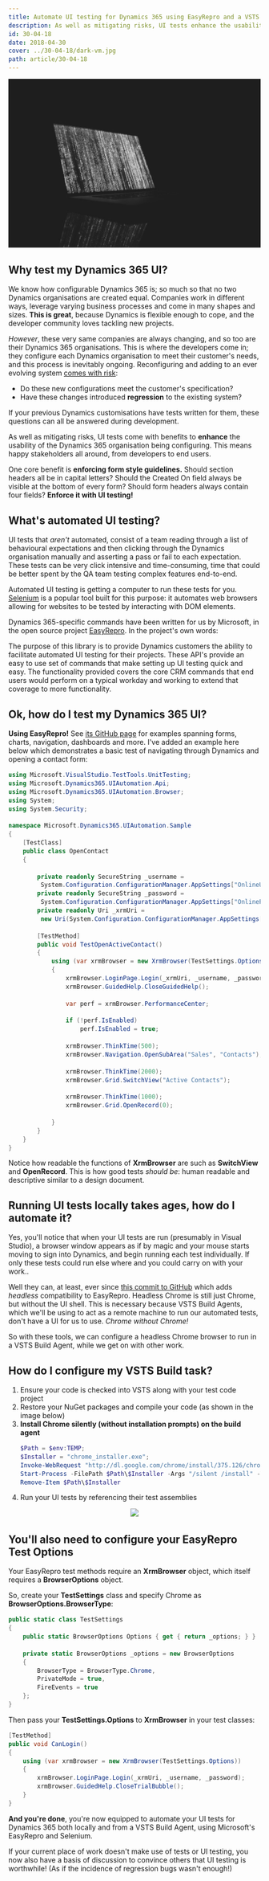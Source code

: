 ```yaml
---
title: Automate UI testing for Dynamics 365 using EasyRepro and a VSTS Build Agent
description: As well as mitigating risks, UI tests enhance the usability of the Dynamics 365 environment. This means happy stakeholders all around, from developers to end users.
id: 30-04-18
date: 2018-04-30
cover: ../30-04-18/dark-vm.jpg
path: article/30-04-18
---
```


<img src='dark-vm.jpg' />

<style>
blockquote {
  background: #f9f9f9;
  border-left: 10px solid #ccc;
  margin: 1.5em 10px;
  padding: 0.5em 10px;
  quotes: "\201C""\201D""\2018""\2019";
}
blockquote:before {
  color: #ccc;
  content: open-quote;
  font-size: 4em;
  line-height: 0.1em;
  margin-right: 0.25em;
  vertical-align: -0.4em;
}
blockquote p {
  display: inline;
}
</style>

<h2>
Why test my Dynamics 365 UI?
</h2>
<p>
We know how configurable Dynamics 365 is; so much so that no two Dynamics organisations are created equal. Companies work in different ways, leverage varying business processes and come in many shapes and sizes. <b>This is great</b>, because Dynamics is flexible enough to cope, and the developer community loves tackling new projects.
</p>

<p>
<i>However</i>, these very same companies are always changing, and so too are their Dynamics 365 organisations. This is where the developers come in; they configure each Dynamics organisation to meet their customer's needs, and this process is inevitably ongoing. Reconfiguring and adding to an ever evolving system <u>comes with risk</u>:
<ul>
<li>Do these new configurations meet the customer's specification?</li>
<li>Have these changes introduced <b>regression</b> to the existing system?</li>
</ul>
</p>
If your previous Dynamics customisations have tests written for them, these questions can all be answered during development.

<p>
As well as mitigating risks, UI tests come with benefits to <b>enhance</b> the usability of the Dynamics 365 organisation being configuring. This means happy stakeholders all around, from developers to end users.
</p>
One core benefit is <b>enforcing form style guidelines.</b> Should section headers all be in capital letters? Should the Created On field always be visible at the bottom of every form? Should form headers always contain four fields? <b>Enforce it with UI testing!</b></li>
</p>
<h2>
What's automated UI testing?
</h2>
<p>
UI tests that <i>aren't</i> automated, consist of a team reading through a list of behavioural expectations and then clicking through the Dynamics organisation manually and asserting a pass or fail to each expectation. These tests can be very click intensive and time-consuming, time that could be better spent by the QA team testing complex features end-to-end.
</p>

<p>
Automated UI testing is getting a computer to run these tests for you. <a href="https://www.seleniumhq.org/">Selenium</a> is a popular tool built for this purpose: it automates web browsers allowing for websites to be tested by interacting with DOM elements.
</p>

<p>
Dynamics 365-specific commands have been written for us by Microsoft, in the open source project <a href="https://github.com/Microsoft/EasyRepro">EasyRepro</a>. In the project's own words:
<p class="blockquote">
The purpose of this library is to provide Dynamics customers the ability to facilitate automated UI testing for their projects. These API's provide an easy to use set of commands that make setting up UI testing quick and easy. The functionality provided covers the core CRM commands that end users would perform on a typical workday and working to extend that coverage to more functionality.
</p>
</p>

<h2>
Ok, how do I test my Dynamics 365 UI?
</h2>
<p>
<b>Using EasyRepro!</b> See <a href="https://github.com/Microsoft/EasyRepro">its GitHub page</a> for examples spanning forms, charts, navigation, dashboards and more. I've added an example here below which demonstrates a basic test of navigating through Dynamics and opening a contact form:
</p>

```cs
using Microsoft.VisualStudio.TestTools.UnitTesting;
using Microsoft.Dynamics365.UIAutomation.Api;
using Microsoft.Dynamics365.UIAutomation.Browser;
using System;
using System.Security;

namespace Microsoft.Dynamics365.UIAutomation.Sample
{
    [TestClass]
    public class OpenContact
    {

        private readonly SecureString _username =
         System.Configuration.ConfigurationManager.AppSettings["OnlineUsername"].ToSecureString();
        private readonly SecureString _password =
         System.Configuration.ConfigurationManager.AppSettings["OnlinePassword"].ToSecureString();
        private readonly Uri _xrmUri =
         new Uri(System.Configuration.ConfigurationManager.AppSettings["OnlineCrmUrl"].ToString());

        [TestMethod]
        public void TestOpenActiveContact()
        {
            using (var xrmBrowser = new XrmBrowser(TestSettings.Options))
            {
                xrmBrowser.LoginPage.Login(_xrmUri, _username, _password);
                xrmBrowser.GuidedHelp.CloseGuidedHelp();

                var perf = xrmBrowser.PerformanceCenter;

                if (!perf.IsEnabled)
                    perf.IsEnabled = true;

                xrmBrowser.ThinkTime(500);
                xrmBrowser.Navigation.OpenSubArea("Sales", "Contacts");

                xrmBrowser.ThinkTime(2000);
                xrmBrowser.Grid.SwitchView("Active Contacts");

                xrmBrowser.ThinkTime(1000);
                xrmBrowser.Grid.OpenRecord(0);

            }
        }
    }
}
```

<p>
Notice how readable the functions of <b>XrmBrowser</b> are such as <b>SwitchView</b> and <b>OpenRecord</b>. This is how good tests <i>should be</i>: human readable and descriptive similar to a design document.
</p>

<h2>
Running UI tests locally takes ages, how do I automate it?
</h2>
<p>
Yes, you'll notice that when your UI tests are run (presumably in Visual Studio), a browser window appears as if by magic and your mouse starts moving to sign into Dynamics, and begin running each test individually. If only these tests could run else where and you could carry on with your work.. 
</p>

<p>
Well they can, at least, ever since <a href="https://github.com/camelCaseDave/EasyRepro/commit/e34b5cae67393f7cc789313fd60536ae326f4fdb">this commit to GitHub</a> which adds <i>headless</i> compatibility to EasyRepro. Headless Chrome is still just Chrome, but without the UI shell. This is necessary because VSTS Build Agents, which we'll be using to act as a remote machine to run our automated tests, don't have a UI for us to use. <i>Chrome without Chrome!</i>
</p>

<p>
So with these tools, we can configure a headless Chrome browser to run in a VSTS Build Agent, while we get on with other work.
</p>

<h2>
How do I configure my VSTS Build task?
</h2>

<p>
<ol>
<li>Ensure your code is checked into VSTS along with your test code project</li>
<li>Restore your NuGet packages and compile your code (as shown in the image below)</li>
<li><b>Install Chrome silently (without installation prompts) on the build agent</b>
</li>

```powershell
$Path = $env:TEMP;
$Installer = "chrome_installer.exe";
Invoke-WebRequest "http://dl.google.com/chrome/install/375.126/chrome_installer.exe" -OutFile $Path\$Installer;
Start-Process -FilePath $Path\$Installer -Args "/silent /install" -Verb RunAs -Wait;
Remove-Item $Path\$Installer 
```

<li>
Run your UI tests by referencing their test assemblies
</li>
</ol>
</p>

<p>
<div class="separator" style="clear: both; text-align: center;"><img border="0" src="https://2.bp.blogspot.com/-ogXGymfKrBU/Wuce3zJ-ciI/AAAAAAAAAYI/YkEEmynJU58P_qRxav830s5JBqhHt5XQQCLcBGAs/s1600/uitestbuildagent.PNG" data-original-width="871" data-original-height="279" /></div>
</p>

<h2>
You'll also need to configure your EasyRepro Test Options
</h2>

<p>
Your EasyRepro test methods require an <b>XrmBrowser</b> object, which itself requires a <b>BrowserOptions</b> object.
</p>

<p>
So, create your <b>TestSettings</b> class and specify Chrome as <b>BrowserOptions.BrowserType</b>:
</p>

```csharp
public static class TestSettings
{
    public static BrowserOptions Options { get { return _options; } }

    private static BrowserOptions _options = new BrowserOptions
    {
        BrowserType = BrowserType.Chrome,
        PrivateMode = true,
        FireEvents = true
    };
}
```

Then pass your <b>TestSettings.Options</b> to <b>XrmBrowser</b> in your test classes:

```csharp
[TestMethod]
public void CanLogin()
{
    using (var xrmBrowser = new XrmBrowser(TestSettings.Options))
    {
        xrmBrowser.LoginPage.Login(_xrmUri, _username, _password);
        xrmBrowser.GuidedHelp.CloseTrialBubble();
    }
}
```

<p>
<b>And you're done</b>, you're now equipped to automate your UI tests for Dynamics 365 both locally and from a VSTS Build Agent, using Microsoft's EasyRepro and Selenium.
</p>

<p>
If your current place of work doesn't make use of tests or UI testing, you now also have a basis of discussion to convince others that UI testing is worthwhile! (As if the incidence of regression bugs wasn't enough!)
</p>

